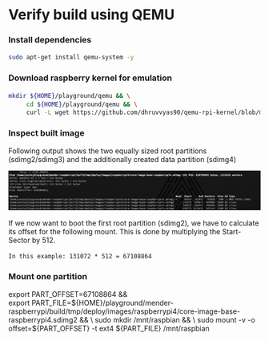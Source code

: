 # Verify build using QEMU

### Install dependencies

```bash
sudo apt-get install qemu-system -y
```

### Download raspberry kernel for emulation

```bash
mkdir ${HOME}/playground/qemu && \
     cd ${HOME}/playground/qemu && \
     curl -L wget https://github.com/dhruvvyas90/qemu-rpi-kernel/blob/master/kernel-qemu-4.4.34-jessie > kernel-qemu
```

### Inspect built image

Following output shows the two equally sized root partitions (sdimg2/sdimg3) and the additionally created data partition (sdimg4)

![fdisk-output](img/fdisk-output.png)

If we now want to boot the first root partition (sdimg2), we have to calculate its offset for the following mount. This is done by multiplying the Start-Sector by 512.

`In this example: 131072 * 512 = 67108864`

### Mount one partition

export PART_OFFSET=67108864 && \
 export PART_FILE=${HOME}/playground/mender-raspberrypi/build/tmp/deploy/images/raspberrypi4/core-image-base-raspberrypi4.sdimg2 && \
     sudo mkdir /mnt/raspbian && \
     sudo mount -v -o offset=${PART_OFFSET} -t ext4 \${PART_FILE} /mnt/raspbian
